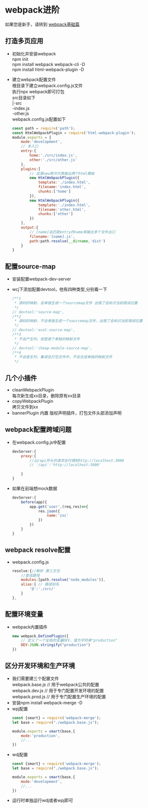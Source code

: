 # webpack进阶
如果您是新手，请转到
[webpack基础篇](https://github.com/zxcweb/webpack-learning)

## 打造多页应用
  - 初始化并安装webpack<br>
    npm init<br>
    npm install webpack webpack-cli -D<br>
    npm install html-webpack-plugin -D<br>
  - 建立webpack配置文件<br>
    根目录下建立webpack.config.js文件<br>
    执行npx webpack即可打包<br>
    src目录如下<br>
    |-src<br>
        -index.js<br>
        -other.js<br>
    webpack.config.js配置如下

    ```js
    const path = require('path');
    const HtmlWebpackPlugin = require('html-webpack-plugin');
    module.exports = {
        mode:'development',
        // 多入口
        entry:{
            home:'./src/index.js',
            other:'./src/other.js'
        },
        plugins:[
            // 这里new两次代表输出两个html模板
            new HtmlWebpackPlugin({
                template:'./index.html',
                filename:'index.html',
                chunks:['home']
            }),
            new HtmlWebpackPlugin({
                template:'./index.html',
                filename:'other.html',
                chunks:['other']
            })
        ],
        output:{
            // [name]会匹配entry的name来输出多个文件出口
            filename:'[name].js',
            path:path.resolve(__dirname,'dist')
        }
    }
    ```

## 配置source-map
  - 安装配置webpack-dev-server
  - wcj下添加配置devtool，他有四种类型,分别看一下<br>

    ```js
    /**1
     * 源码的映射，会单独生成一个sourcemap文件 出错了会标识当前错误位置
     */
    // devtool:'source-map',
    /**2
     * 源码的映射，不会单独生成一个sourcemap文件，出错了会标识当前错误位置
     */
    // devtool:'eval-source-map',
    /**3
     * 不会产生列，但是是个单独的映射文件
     */
    // devtool:'cheap-module-source-map',
    /**4
     * 不会差生列，集成在打包文件中，不会生成单独的映射文件
     */
    ```




## 几个小插件
  - cleanWebpackPlugin<br>
    每次新生成xx目录，删除原有xx目录
  - copyWebpackPlugin<br>
    拷贝文件到xx
  - bannerPlugin 内置
    版权声明插件，打包文件头部添加声明

## webpack配置跨域问题
  - 在webpack.config.js中配置
    ```js
    devServer:{
        proxy:{
            //以/api开头的请求会代理到http://localhost:3000
            // '/api':'http://localhost:3000'
            
        }
    }
    ```
  - 如果在前端想mock数据<br>
    ```js
    devServer:{
        before(app){
            app.get('user',(req,res)=>{
                res.json({
                    name:'zxc'
                })
            })
        }
    }
    ```

## webpack resolve配置
  - webpack.config.js
    ```js
    resolve:{//解析 第三方包
        //查找路径
        modules:[path.resolve('node_modules')],
        alias:{ // 路径别名
            '@':'./src/'
        }
    },
    ```

## 配置环境变量
  - webpack内置插件
    ```js
    new webpack.DefinePlugin({
        // 定义了一个全局的变量DEV，值为字符串"production"
        DEV:JSON.stringify("production")
    })
    ```

## 区分开发环境和生产环境
  - 我们需要建三个配置文件<br>
    webpack.base.js // 用于webpack公共的配置<br>
    webpack.dev.js // 用于专门配置开发环境的配置<br>
    webpack.prod.js // 用于专门配置生产环境的配置<br>
  - 安装npm install webpack-merge -D
  - wpj配置
    ```js
    const {smart} = require('webpack-merge');
    let base = require("./webpack.base.js");

    module.exports = smart(base,{
        mode:'production',
        //...
    })
    ```
  - wdj配置
    ```js
    const {smart} = require('webpack-merge');
    let base = require("./webpack.base.js");

    module.exports = smart(base,{
        mode:'development',
        //...
    })
    ```
  - 运行时单独运行wdj或者wpj即可
    
